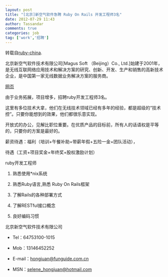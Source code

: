 ```yaml
---
layout: post
title: "[北京]新空气软件急聘 Ruby On Rails 开发工程师3名"
date: 2012-07-29 11:43
author: Tassandar
comments: true
categories: job
tag: ['work','招聘']
---
```

转载自[ruby-china](http://ruby-china.org/topics/3285).

北京新空气软件技术有限公司[Magus Soft （Beijing）Co., Ltd.]始建于2001年，是无线互联网络应用技术和解决方案的研究、创新、开发、生产和销售的高新技术企业，是中国第一家无线数据业务解决方案的服务商。

[网页](http://cmb.funguide.com.cn/funguide_movie/)

 由于业务拓展，项目增多，招聘ruby开发工程师3名。

这里有多位技术大拿，他们在无线技术领域已经有多年的经验，都是超级的“技术控”。只要你能想到的效果，他们都很乐意实现。

开放式的办公，见解比职位重要。在优质产品的目标前，所有人的话语权是平等的，只要你的方案是最好的。

薪资待遇：福利（培训+午餐补助+带薪年假+五险一金+团队活动），

待遇（工资+项目奖金+年终奖+股权激励计划）

ruby开发工程师

1. 熟悉使用*nix系统

2. 熟悉Ruby语言,熟悉 Ruby On Rails框架

3. 了解Rails的各种部署方式

4. 了解RESTful接口概念

5. 良好编码习惯

北京新空气软件技术有限公司

* Tel：64753100-1015

* Mob：13146452252

* E-mail：hongjuan@funguide.com.cn

* MSN：selene_hongjuan@hotmail.com
